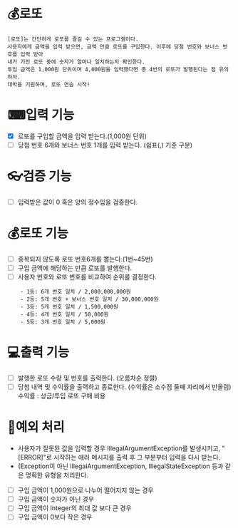 # 💰로또 

``` 
[로또]는 간단하게 로또를 즐길 수 있는 프로그램이다.
사용자에게 금액을 입력 받으면, 금액 만큼 로또를 구입한다. 이후에 당첨 번호와 보너스 번호를 입력 받아
내가 가진 로또 중에 숫자가 얼마나 일치하는지 확인한다.
투입 금액은 1,000원 단위이며 4,000원을 입력했다면 총 4번의 로또가 발행된다는 점 유의하자.
대박을 기원하며, 로또 연습 시작! 
```


# ⌨입력 기능
- [x] 로또를 구입할 금액을 입력 받는다.(1,000원 단위)
- [ ] 당첨 번호 6개와 보너스 번호 1개를 입력 받는다. (쉼표(,) 기준 구분)

# 👓검증 기능
- [ ] 입력받은 값이 0 혹은 양의 정수임을 검증한다.

# 💰로또 기능
- [ ] 중복되지 않도록 로또 번호6개를 뽑는다.(1번~45번)
- [ ] 구입 금액에 해당하는 만큼 로또를 발행한다.
- [ ] 사용자 번호와 로또 번호를 비교하여 순위를 결정한다.
```
    - 1등: 6개 번호 일치 / 2,000,000,000원
    - 2등: 5개 번호 + 보너스 번호 일치 / 30,000,000원
    - 3등: 5개 번호 일치 / 1,500,000원
    - 4등: 4개 번호 일치 / 50,000원
    - 5등: 3개 번호 일치 / 5,000원
```

# 💻출력 기능
- [ ] 발행한 로또 수량 및 번호를 출력한다. (오름차순 정렬)
- [ ] 당첨 내역 및 수익률을 출력하고 종료한다. (수익률은 소수점 둘째 자리에서 반올림)
  수익률 : 상금/투입 로또 구매 비용

# 🚫예외 처리
- 사용자가 잘못된 값을 입력할 경우 IllegalArgumentException를 발생시키고, "[ERROR]"로 시작하는 에러 메시지를 출력 후 그 부분부터 입력을 다시 받는다.  
- (Exception이 아닌 IllegalArgumentException, IllegalStateException 등과 같은 명확한 유형을 처리한다.
- [ ] 구입 금액이 1,000원으로 나누어 떨어지지 않는 경우
- [ ] 구입 금액이 숫자가 아닌 경우
- [ ] 구입 금액이 Integer의 최대 값 보다 큰 경우
- [ ] 구입 금액이 0보다 작은 경우
